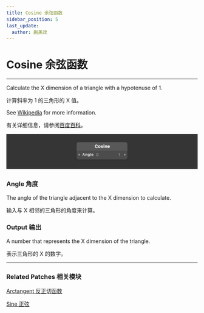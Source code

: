 ```yaml
---
title: Cosine 余弦函数
sidebar_position: 5
last_update:
  author: 蒯美政
---
```


# Cosine 余弦函数

---

Calculate the X dimension of a triangle with a hypotenuse of 1.

计算斜率为 1 的三角形的 X 值。

See [Wikipedia](https://en.wikipedia.org/wiki/Trigonometric_functions) for more information.

有关详细信息，请参阅[百度百科](https://link.jianshu.com/?t=http://baike.baidu.com/link?url=LHHVermrOYp8XKHATVvRg21Vj4eRaCXqGk6RoMr0_0rDuUUbseZeTiQIiRIBGbTHugB_2noAlJhOXBqO5L9NF31T669u77XzjiBM7X1XGELJgca6XgAsz0sNsWxNluEePz5-lfBVeMDS3Zho-q2vwa)。

![Image](./../../../static/img/docs/Math/cosine.png)

### Angle 角度

The angle of the triangle adjacent to the X dimension to calculate.

输入与 X 相邻的三角形的角度来计算。

### Output 输出

A number that represents the X dimension of the triangle.

表示三角形的 X 的数字。

---

### Related Patches 相关模块

[Arctangent 反正切函数](./Arctangent.md)

[Sine 正弦](./Sine.md)

